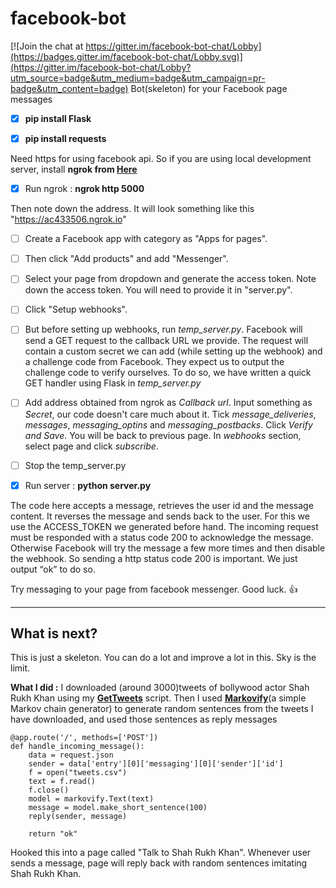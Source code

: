 # facebook-bot

[![Join the chat at https://gitter.im/facebook-bot-chat/Lobby](https://badges.gitter.im/facebook-bot-chat/Lobby.svg)](https://gitter.im/facebook-bot-chat/Lobby?utm_source=badge&utm_medium=badge&utm_campaign=pr-badge&utm_content=badge)
Bot(skeleton) for your Facebook page messages

- [x] **pip install Flask**

- [x] **pip install requests**

Need https for using facebook api. So if you are using local development server, install **ngrok from [Here](https://ngrok.com/download)**

- [x] Run ngrok : **ngrok http 5000**

Then note down the address. It will look something like this "https://ac433506.ngrok.io"


- [ ] Create a Facebook app with category as "Apps for pages".
- [ ] Then click "Add products" and add "Messenger".
- [ ] Select your page from dropdown and generate the access token. Note down the access token. You will need to provide it in "server.py".
- [ ] Click "Setup webhooks".
- [ ] But before setting up webhooks, run *temp_server.py*. Facebook will send a GET request to the callback URL we provide. The request will contain a custom secret we can add (while setting up the webhook) and a challenge code from Facebook. They expect us to output the challenge code to verify ourselves. To do so, we have written a quick GET handler using Flask in *temp_server.py* 
- [ ] Add address obtained from ngrok as *Callback url*. Input something as *Secret*, our code doesn't care much about it. Tick *message_deliveries*, *messages*, *messaging_optins* and *messaging_postbacks*. Click *Verify and Save*. You will be back to previous page. In *webhooks* section, select page and click *subscribe*.
- [ ] Stop the temp_server.py

- [x] Run server :  **python server.py**

The code here accepts a message, retrieves the user id and the message content. It reverses the message and sends back to the user. For this we use the ACCESS_TOKEN we generated before hand. The incoming request must be responded with a status code 200 to acknowledge the message. Otherwise Facebook will try the message a few more times and then disable the webhook. So sending a http status code 200 is important. We just output “ok” to do so.

Try messaging to your page from facebook messenger. Good luck. :+1:

_______________________________________________________________________________________________

## What is next?

This is just a skeleton. You can do a lot and improve a lot in this. Sky is the limit.

**What I did :** I downloaded (around 3000)tweets of bollywood actor Shah Rukh Khan using my **[GetTweets](https://github.com/p53ud0k0d3/GetTweets)** script. Then I used **[Markovify](https://github.com/jsvine/markovify)**(a simple  Markov chain generator) to generate random sentences from the tweets I have downloaded, and used those sentences as reply messages

```
@app.route('/', methods=['POST'])
def handle_incoming_message():
	data = request.json
	sender = data['entry'][0]['messaging'][0]['sender']['id']
	f = open("tweets.csv")
	text = f.read()
	f.close()
	model = markovify.Text(text)
	message = model.make_short_sentence(100)
	reply(sender, message)
	
	return "ok"
```

Hooked this into a page called "Talk to Shah Rukh Khan". Whenever user sends a message, page will reply back with random sentences imitating Shah Rukh Khan.
